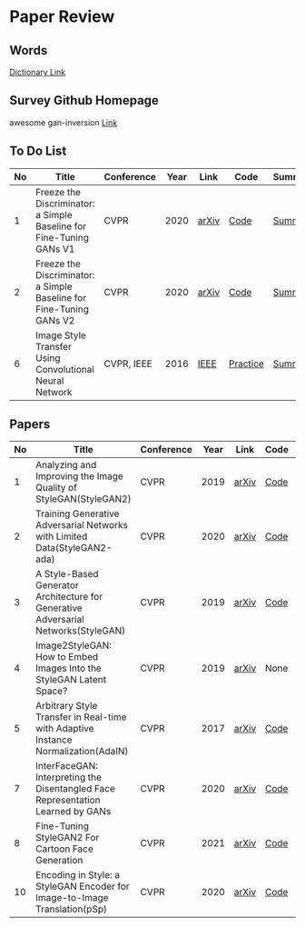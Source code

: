 Paper Review
============

Words
-----

[Dictionary Link](https://github.com/doublejy715/Paper_review/issues/1)

Survey Github Homepage
----------------------

awesome gan-inversion [Link](https://github.com/weihaox/awesome-gan-inversion)

To Do List
------------
No | Title | Conference | Year | Link | Code | Summary |  
------------ | ------------- |----------|----------|----------|----------|----------|  
1 | Freeze the Discriminator: a Simple Baseline for Fine-Tuning GANs V1 |CVPR |2020 |[arXiv](https://arxiv.org/abs/2002.10964v1)|[Code](https://github.com/sangwoomo/freezeD)|[Summary]()|  
2 | Freeze the Discriminator: a Simple Baseline for Fine-Tuning GANs V2 |CVPR |2020 |[arXiv](https://arxiv.org/abs/2002.10964v2)|[Code](https://github.com/sangwoomo/freezeD)|[Summary]()|  
6 | Image Style Transfer Using Convolutional Neural Network | CVPR, IEEE | 2016 | [IEEE](https://ieeexplore.ieee.org/document/7780634) | [Practice](https://github.com/ShaharAssenheim/Image-Style-Transfer-Using-Convolutional-Neural-Network) | [Summary](https://github.com/doublejy715/Paper_review/issues/6)|

Papers
---------------

No | Title | Conference | Year | Link | Code | Summary |  
------------ | ------------- |----------|----------|----------|----------|----------|  
1 | Analyzing and Improving the Image Quality of StyleGAN(StyleGAN2) |CVPR |2019 |[arXiv](https://arxiv.org/abs/1912.04958)|[Code](https://github.com/NVlabs/stylegan2)|[Summary](https://github.com/doublejy715/Paper_review/issues/3)|  
2 | Training Generative Adversarial Networks with Limited Data(StyleGAN2-ada) | CVPR | 2020 | [arXiv](https://arxiv.org/abs/2006.06676v1)|[Code](https://github.com/NVlabs/stylegan2-ada-pytorch)|[Summary]() |  
3 | A Style-Based Generator Architecture for Generative Adversarial Networks(StyleGAN) | CVPR | 2019 | [arXiv](https://arxiv.org/abs/1812.04948) | [Code](https://github.com/NVlabs/stylegan) | [Summary](https://github.com/doublejy715/Paper_review/issues/2)|  
4 | Image2StyleGAN: How to Embed Images Into the StyleGAN Latent Space? | CVPR | 2019 | [arXiv](https://arxiv.org/abs/1904.03189) | None | [Summary](https://github.com/doublejy715/Paper_review/issues/4) |
5 | Arbitrary Style Transfer in Real-time with Adaptive Instance Normalization(AdaIN) | CVPR | 2017 | [arXiv](https://arxiv.org/abs/1703.06868) | [Code](https://github.com/xunhuang1995/AdaIN-style) | [Summary](https://github.com/doublejy715/Paper_review/issues/5) |
7 | InterFaceGAN: Interpreting the Disentangled Face Representation Learned by GANs | CVPR | 2020 | [arXiv](https://arxiv.org/abs/2005.09635) | [Code](https://github.com/genforce/interfacegan) | [Summary](https://github.com/doublejy715/Paper_review/issues/7)|
8 | Fine-Tuning StyleGAN2 For Cartoon Face Generation | CVPR | 2021 | [arXiv](https://arxiv.org/abs/2106.12445) | [Code](https://github.com/happy-jihye/Cartoon-StyleGan2) | [Summary](https://github.com/doublejy715/Paper_review/issues/8) |
10 | Encoding in Style: a StyleGAN Encoder for Image-to-Image Translation(pSp) | CVPR | 2020 | [arXiv](https://arxiv.org/abs/2008.00951v1) | [Code](https://github.com/eladrich/pixel2style2pixel) | [Summary](https://github.com/doublejy715/Paper_review/issues/10) |

